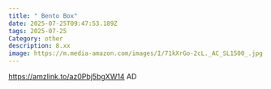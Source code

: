 ```yaml
---
title: " Bento Box"
date: 2025-07-25T09:47:53.189Z
tags: 2025-07-25
Category: other
description: 8.xx
image: https://m.media-amazon.com/images/I/71kXrGo-2cL._AC_SL1500_.jpg
---
```

https://amzlink.to/az0Pbj5bgXW14
AD